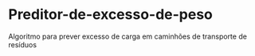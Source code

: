 # Preditor-de-excesso-de-peso
Algoritmo para prever excesso de carga em caminhões de transporte de resíduos
